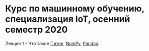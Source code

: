 # Курс по машинному обучению, специализация IoT, осенний семестр 2020

Лекция 1 - Что такое [Питон](https://github.com/klyshinsky/ML_masters_2020/blob/master/Lecture1_Python.ipynb), [NumPy](https://github.com/klyshinsky/ML_masters_2020/blob/master/Lecture_20200901_numpy.ipynb), [Pandas](https://github.com/klyshinsky/ML_masters_2020/blob/master/Lecture_20200901_Pandas.ipynb).

